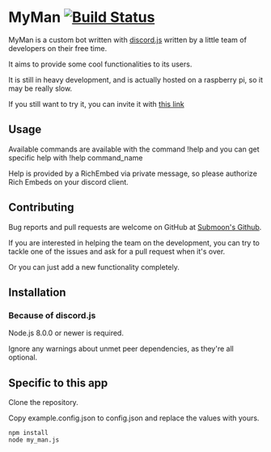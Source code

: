 # MyMan [![Build Status](https://travis-ci.org/Submoon/MyMan.svg?branch=master)](https://travis-ci.org/Submoon/MyMan)
MyMan is a custom bot written with [discord.js](https://github.com/discordjs/discord.js) written by a little team of developers on their free time.

It aims to provide some cool functionalities to its users.

It is still in heavy development, and is actually hosted on a raspberry pi, so it may be really slow.

If you still want to try it, you can invite it with [this link](https://discordapp.com/api/oauth2/authorize?client_id=402755102735073280&permissions=2146958448&scope=bot)

## Usage
Available commands are available with the command !help and you can get specific help with !help command_name

Help is provided by a RichEmbed via private message, so please authorize Rich Embeds on your discord client.

## Contributing
Bug reports and pull requests are welcome on GitHub at [Submoon's Github](https://github.com/Submoon/MyMan).

If you are interested in helping the team on the development, you can try to tackle one of the issues and ask for a pull request when it's over.

Or you can just add a new functionality completely.

## Installation

### Because of discord.js
Node.js 8.0.0 or newer is required.

Ignore any warnings about unmet peer dependencies, as they're all optional.

## Specific to this app
Clone the repository.

Copy example.config.json to config.json and replace the values with yours.
```
npm install
node my_man.js
```
